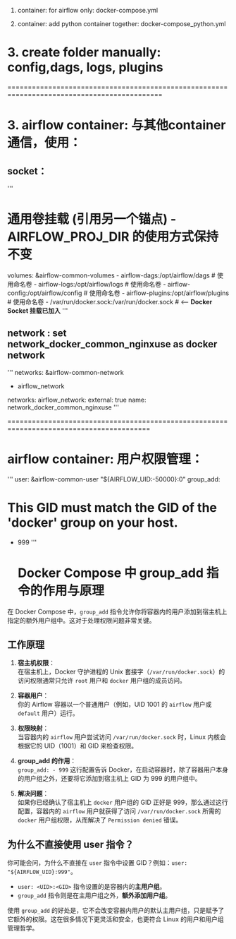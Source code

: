 1. container: 
for airflow only:
docker-compose.yml

2. container: add python container together:
docker-compose_python.yml

# 3. create folder manually: config,dags, logs, plugins
============================================================================================
# 3. airflow container: 与其他container 通信，使用：
## socket：
'''
  # 通用卷挂载 (引用另一个锚点) - AIRFLOW_PROJ_DIR 的使用方式保持不变
  volumes: &airflow-common-volumes
    - airflow-dags:/opt/airflow/dags # 使用命名卷
    - airflow-logs:/opt/airflow/logs # 使用命名卷
    - airflow-config:/opt/airflow/config # 使用命名卷
    - airflow-plugins:/opt/airflow/plugins # 使用命名卷
    - /var/run/docker.sock:/var/run/docker.sock # <-- **Docker Socket 挂载已加入**
'''
## network : set network_docker_common_nginxuse as docker network
'''
networks: &airflow-common-network                                                                                                                                                                                 
 - airflow_network


networks:
  airflow_network:
    external: true
    name: network_docker_common_nginxuse
    '''

=========================================================================================
# airflow container: 用户权限管理：
'''
user: &airflow-common-user
  "${AIRFLOW_UID:-50000}:0"
group_add:
  # This GID must match the GID of the 'docker' group on your host.
  - 999
    '''
    # Docker Compose 中 group_add 指令的作用与原理

在 Docker Compose 中，`group_add` 指令允许你将容器内的用户添加到宿主机上指定的额外用户组中。这对于处理权限问题非常关键。

## 工作原理

1. **宿主机权限**：  
   在宿主机上，Docker 守护进程的 Unix 套接字（`/var/run/docker.sock`）的访问权限通常只允许 `root` 用户和 `docker` 用户组的成员访问。

2. **容器用户**：  
   你的 Airflow 容器以一个普通用户（例如，UID 1001 的 `airflow` 用户或 `default` 用户）运行。

3. **权限映射**：  
   当容器内的 `airflow` 用户尝试访问 `/var/run/docker.sock` 时，Linux 内核会根据它的 UID（1001）和 GID 来检查权限。

4. **group_add 的作用**：  
   `group_add: - 999` 这行配置告诉 Docker，在启动容器时，除了容器用户本身的用户组之外，还要将它添加到宿主机上 GID 为 999 的用户组中。

5. **解决问题**：  
   如果你已经确认了宿主机上 `docker` 用户组的 GID 正好是 999，那么通过这行配置，容器内的 `airflow` 用户就获得了访问 `/var/run/docker.sock` 所需的 `docker` 用户组权限，从而解决了 `Permission denied` 错误。

## 为什么不直接使用 user 指令？

你可能会问，为什么不直接在 `user` 指令中设置 GID？例如：`user: "${AIRFLOW_UID}:999"`。

- `user: <UID>:<GID>` 指令设置的是容器内的**主用户组**。
- `group_add` 指令则是在主用户组之外，**额外添加用户组**。

使用 `group_add` 的好处是，它不会改变容器内用户的默认主用户组，只是赋予了它额外的权限。这在很多情况下更灵活和安全，也更符合 Linux 的用户和用户组管理哲学。
